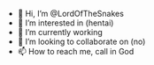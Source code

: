 - 👋 Hi, I’m @LordOfTheSnakes
- 👀 I’m interested in (hentai)
- 🌱 I’m currently working
- 💞️ I’m looking to collaborate on (no)
- 📫 How to reach me, call in God

<!---
LordOfTheSnakes/LordOfTheSnakes is a ✨ special ✨ repository because its `README.md` (this file) appears on your GitHub profile.
You can click the Preview link to take a look at your changes.
--->
